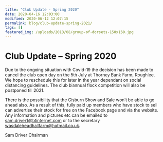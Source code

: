 ```yaml
---
title: "Club Update - Spring 2020"
date: 2020-04-16 12:03:00
modified: 2020-06-12 12:07:15
permalink: blog/club-update-spring-2021/
tags: []
featured_img: /uploads/2013/08/group-of-dorsets-150x150.jpg
---
```


# Club Update &#8211; Spring 2020

Due to the ongoing situation with Covid-19 the decision has been made to cancel the club open day on the 5th July at Thorney Bank Farm, Roughlee. We hope to reschedule this for later in the year dependant on social distancing guidelines. The club biannual flock competition will also be postponed till 2021.

There is the possibility that the Gisburn Show and Sale won’t be able to go ahead also. As a result of this, fully paid up members who have stock to sell can advertise their stock for free on the Facebook page and via the website. Any information and pictures etc can be emailed to sam.driver1@btinternet.com or to the secretary wasdaleheadhallfarm@hotmail.co.uk.

Sam Driver
Chairman
